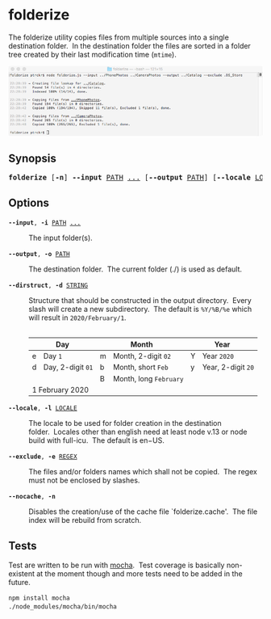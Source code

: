 # folderize

The folderize utility copies files from multiple sources into a single destination folder.&nbsp;&nbsp;In the destination folder the files are sorted in a folder tree created by their last modification time (`mtime`).

![Termial Preview](./preview/terminal.png)

## Synopsis

<pre><b>folderize</b> [<b>-n</b>] <b>--input</b> <ins>PATH</ins> <ins>...</ins> [<b>--output</b> <ins>PATH</ins>] [<b>--locale</b> <ins>LOCALE</ins>] [<b>--exclude</b> <ins>REGEX</ins>]</pre>

## Options

<div><code><b>--input</b>, <b>-i</b> <ins>PATH</ins> <ins>...</ins></code></div>
<dl><dd>The input folder(s).</dd></dl>

<div><code><b>--output</b>, <b>-o</b> <ins>PATH</ins></code></div>
<dl><dd>The destination folder.&nbsp;&nbsp;The current folder (./) is used as default.</dd></dl>

<div><code><b>--dirstruct</b>, <b>-d</b> <ins>STRING</ins></code></div>
<dl><dd>Structure that should be constructed in the output directory.&nbsp;&nbsp;Every slash will create a new subdirectory.&nbsp;&nbsp;The default is <code>%Y/%B/%e</code> which will result in <code>2020/February/1</code>.<br/><br/>
<table>
  <thead>
    <tr><th colspan="2">Day</th><th colspan="2">Month</th><th colspan="2">Year</th></tr>
  </thead>
  <tbody>
    <tr><td>e</td><td>Day <code>1</code></td><td>m</td><td>Month, 2-digit <code>02</code></td><td>Y</td><td>Year <code>2020</code></td></tr>
    <tr><td>d</td><td>Day, 2-digit <code>01</code></td><td>b</td><td>Month, short <code>Feb</code></td><td>y</td><td>Year, 2-digit <code>20</code></td></tr>
    <tr><td></td><td></td><td>B</td><td>Month, long <code>February</code></td><td></td><td></td></tr>
    <tr><td colspan="6">1 February 2020</td></tr>
  </tbody>
</table>
</dd></dl>

<div><code><b>--locale</b>, <b>-l</b> <ins>LOCALE</ins></code></div>
<dl><dd>The locale to be used for folder creation in the destination folder.&nbsp;&nbsp;Locales other than english need at least node v.13 or node build with full-icu.&nbsp;&nbsp;The default is en−US.</pre></dd></dl>

<div><code><b>--exclude</b>, <b>-e</b> <ins>REGEX</ins></code></div>
<dl><dd>The files and/or folders names which shall not be copied.&nbsp;&nbsp;The regex must not be enclosed by slashes.</pre></dd></dl>

<div><code><b>--nocache</b>, <b>-n</b></code></div>
<dl><dd>Disables the creation/use of the cache file `folderize.cache'.&nbsp;&nbsp;The file index will be rebuild from scratch.</dd></dl>

## Tests

Test are written to be run with [mocha](https://mochajs.org).&nbsp;&nbsp;Test coverage is basically non-existent at the moment though and more tests need to be added in the future.

```sh
npm install mocha
./node_modules/mocha/bin/mocha
```